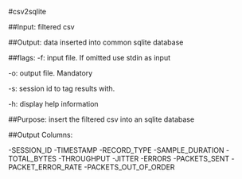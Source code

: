 #csv2sqlite

##Input:
filtered csv

##Output:
data inserted into common sqlite database

##flags:
-f: input file. If omitted use stdin as input

-o: output file. Mandatory

-s: session id to tag results with.

-h: display help information

##Purpose:
insert the filtered csv into an sqlite database

##Output Columns:

-SESSION_ID
-TIMESTAMP
-RECORD_TYPE
-SAMPLE_DURATION
-TOTAL_BYTES
-THROUGHPUT
-JITTER
-ERRORS
-PACKETS_SENT
-PACKET_ERROR_RATE
-PACKETS_OUT_OF_ORDER

